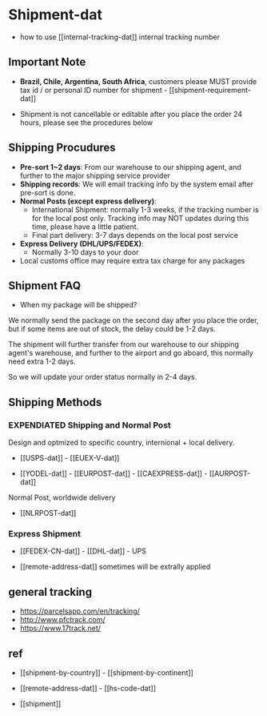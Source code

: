 
# Shipment-dat 

- how to use [[internal-tracking-dat]] internal tracking number

## Important Note 

- **Brazil, Chile, Argentina, South Africa**, customers please MUST provide tax id / or personal ID number for shipment - [[shipment-requirement-dat]]

- Shipment is not cancellable or editable after you place the order 24 hours, please see the procedures below

## Shipping Procudures  


- **Pre-sort 1~2 days**: From our warehouse to our shipping agent, and further to the major shipping service provider
- **Shipping records**: We will email tracking info by the system email after pre-sort is done. 
- **Normal Posts (except express delivery)**:
  - International Shipment: normally 1-3 weeks, if the tracking number is for the local post only. Tracking info may NOT updates during this time, please have a little patient.
  - Final part delivery: 3-7 days depends on the local post service
- **Express Delivery (DHL/UPS/FEDEX)**:
  - Normally 3-10 days to your door
- Local customs office may require extra tax charge for any packages


## Shipment FAQ 

- When my package will be shipped? 

We normally send the package on the second day after you place the order, but if some items are out of stock, the delay could be 1-2 days. 

The shipment will further transfer from our warehouse to our shipping agent's warehouse, and further to the airport and go aboard, this normally need extra 1-2 days. 

So we will update your order status normally in 2-4 days.

## Shipping Methods 


### EXPENDIATED Shipping and Normal Post 

Design and optmized to specific country, internional + local delivery.

- [[USPS-dat]] - [[EUEX-V-dat]]

- [[YODEL-dat]] - [[EURPOST-dat]] - [[CAEXPRESS-dat]] - [[AURPOST-dat]]

Normal Post, worldwide delivery

- [[NLRPOST-dat]]


### Express Shipment 

- [[FEDEX-CN-dat]] - [[DHL-dat]] - UPS

- [[remote-address-dat]] sometimes will be extrally applied


## general tracking 

- https://parcelsapp.com/en/tracking/
- http://www.pfctrack.com/
- https://www.17track.net/



## ref 

- [[shipment-by-country]] - [[shipment-by-continent]]


- [[remote-address-dat]] - [[hs-code-dat]]


- [[shipment]]

